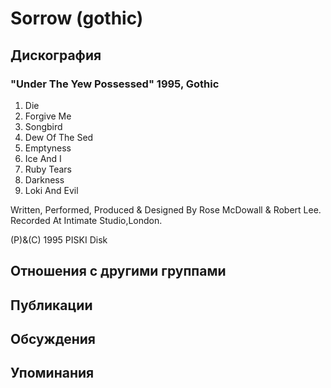 # Sorrow (gothic)



## Дискография

### "Under The Yew Possessed" 1995, Gothic

1. Die
2. Forgive Me
3. Songbird
4. Dew Of The Sed
5. Emptyness
6. Ice And I
7. Ruby Tears
8. Darkness
9. Loki And Evil

Written, Performed, Produced & 
Designed By Rose McDowall & Robert 
Lee.
Recorded At Intimate Studio,London.

(P)&(C) 1995 PISKI Disk


## Отношения с другими группами


## Публикации


## Обсуждения


## Упоминания

